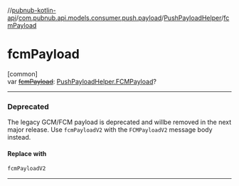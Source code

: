 //[pubnub-kotlin-api](../../../index.md)/[com.pubnub.api.models.consumer.push.payload](../index.md)/[PushPayloadHelper](index.md)/[fcmPayload](fcm-payload.md)

# fcmPayload

[common]\
var [~~fcmPayload~~](fcm-payload.md): [PushPayloadHelper.FCMPayload](-f-c-m-payload/index.md)?

---

### Deprecated

The legacy GCM/FCM payload is deprecated and willbe removed in the next major release. Use `fcmPayloadV2` with the `FCMPayloadV2` message body instead.

#### Replace with

```kotlin
fcmPayloadV2
```
---

